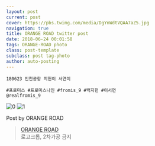 ```yaml
---
layout: post
current: post
cover: https://pbs.twimg.com/media/DgYnWdtVQAA7aZ5.jpg
navigation: true
title: ORANGE ROAD twitter post
date: 2018-06-24 00:01:58
tags: ORANGE-ROAD photo
class: post-template
subclass: post tag-photo
author: auto-posting
---
```


```  
180623 인천공항 지헌이 서연이  
  
#프로미스 #프로미스나인 #fromis_9 #백지헌 #이서연  
@realfromis_9  

```

![0](https://pbs.twimg.com/media/DgYnVRlV4AI5yg7.jpg)
![1](https://pbs.twimg.com/media/DgYnWdtVQAA7aZ5.jpg)


Post by ORANGE ROAD

> [ORANGE ROAD](https://twitter.com/OrangeRoad8)  
  로고크롭, 2차가공 금지